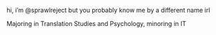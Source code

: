 hi, i’m @sprawlreject but you probably know me by a different name irl

Majoring in Translation Studies and Psychology, minoring in IT

<!---
sprawlreject/sprawlreject is a ✨ special ✨ repository because its `README.md` (this file) appears on your GitHub profile.
You can click the Preview link to take a look at your changes.
--->
